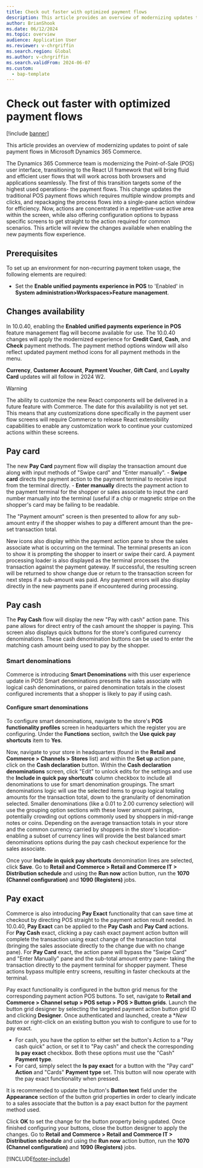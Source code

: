 ```yaml
---
title: Check out faster with optimized payment flows
description: This article provides an overview of modernizing updates to point of sale payment flows in Microsoft Dynamics 365 Commerce.
author: BrianShook
ms.date: 06/12/2024
ms.topic: overview
audience: Application User
ms.reviewer: v-chrgriffin
ms.search.region: Global
ms.author: v-chrgriffin
ms.search.validFrom: 2024-06-07
ms.custom: 
  - bap-template
---
```


# Check out faster with optimized payment flows

[!include [banner](../includes/banner.md)]

This article provides an overview of modernizing updates to point of sale payment flows in Microsoft Dynamics 365 Commerce.

The Dynamics 365 Commerce team is modernizing the Point-of-Sale (POS) user interface, transitioning to the React UI framework that will bring fluid and efficient user flows that will work across both browsers and applications seamlessly. The first of this transition targets some of the highest used operations- the payment flows. This change updates the traditional POS payment flows which requires multiple window prompts and clicks, and repackaging the process flows into a single-pane action window for efficiency. Now, actions are concentrated in a repetitive-use active area within the screen, while also offering configuration options to bypass specific screens to get straight to the action required for common scenarios. This article will review the changes available when enabling the new payments flow experience.

## Prerequisites

To set up an environment for non-recurring payment token usage, the following elements are required:
- Set the **Enable unified payments experience in POS**  to 'Enabled' in **System administration>Workspaces>Feature management**. 

## Changes availability

In 10.0.40, enabling the **Enabled unified payments experience in POS** feature management flag will become available for use. The 10.0.40 changes will apply the modernized experience for **Credit Card**, **Cash**, and **Check** payment methods. The payment method options window will also reflect updated payment method icons for all payment methods in the menu.

**Currency**, **Customer Account**, **Payment Voucher**, **Gift Card**, and **Loyalty Card** updates will all follow in 2024 W2. 

> [!WARNING]
> The ability to customize the new React components will be delivered in a future feature with Commerce. The date for this availability is not yet set. This means that any customizations done specifically in the payment user flow screens will require Commerce to release React extensibility capabilities to enable any customization work to continue your customized actions within these screens.

## Pay card

The new **Pay Card** payment flow will display the transaction amount due along with input methods of "Swipe card" and "Enter manually". 
    - **Swipe card** directs the payment action to the payment terminal to receive input from the terminal directly.
    - **Enter manually** directs the payment action to the payment terminal for the shopper or sales associate to input the card number manually into the terminal (useful if a chip or magnetic stripe on the shopper's card may be failing to be readable.

The "Payment amount" screen is then presented to allow for any sub-amount entry if the shopper wishes to pay a different amount than the pre-set transaction total. 

New icons also display within the payment action pane to show the sales associate what is occurring on the terminal. The terminal presents an icon to show it is prompting the shopper to insert or swipe their card. A payment processing loader is also displayed as the terminal processes the transaction against the payment gateway. If successful, the resulting screen will be returned to show change due or return to the transaction screen for next steps if a sub-amount was paid. Any payment errors will also display directly in the new payments pane if encountered during processing.

## Pay cash

The **Pay Cash** flow will display the new "Pay with cash" action pane. This pane allows for direct entry of the cash amount the shopper is paying. This screen also displays quick buttons for the store's configured currency denominations. These cash denomination buttons can be used to enter the matching cash amount being used to pay by the shopper.

### Smart denominations

Commerce is introducing **Smart Denominations** with this user experience update in POS! Smart denominations presents the sales associate with logical cash denominations, or paired denomination totals in the closest configured increments that a shopper is likely to pay if using cash. 

#### Configure smart denominations

To configure smart denominations, navigate to the store's **POS functionality profiles** screen in headquarters which the register you are configuring. Under the **Functions** section, switch the **Use quick pay shortcuts** item to **Yes**. 

Now, navigate to your store in headquarters (found in the **Retail and Commerce > Channels > Stores** list) and within the **Set up** action pane, click on the **Cash declaration** button. Within the **Cash declaration denominations** screen, click "Edit" to unlock edits for the settings and use the **Include in quick pay shortcuts** column checkbox to include all denominations to use for smart denomination groupings. The smart denominations logic will use the selected items to group logical totaling amounts for the transaction total, down to the granularity of denomination selected. Smaller denominations (like a 0.01 to 2.00 currency selection) will use the grouping option sections with these lower amount pairings, potentially crowding out options commonly used by shoppers in mid-range notes or coins. Depending on the average transaction totals in your store and the common currency carried by shoppers in the store's location- enabling a subset of currency lines will provide the best balanced smart denominations options during the pay cash checkout experience for the sales associate.

Once your **Include in quick pay shortcuts** denomination lines are selected, click **Save**. Go to **Retail and Commerce > Retail and Commerce IT > Distribution schedule** and using the **Run now** action button, run the **1070 (Channel configuration)** and **1090 (Registers)** jobs.

## Pay exact

Commerce is also introducing **Pay Exact** functionality that can save time at checkout by directing POS straight to the payment action result needed. In 10.0.40, **Pay Exact** can be applied to the **Pay Cash** and **Pay Card** actions. For **Pay Cash** exact, clicking a pay cash exact payment action button will complete the transaction using exact change of the transaction total (bringing the sales associate directly to the change due with no change pane). For **Pay Card** exact, the action pane will bypass the "Swipe Card" and "Enter Manually" pane and the sub-total amount entry pane- taking the transaction directly to the payment terminal for shopper payment. These actions bypass multiple entry screens, resulting in faster checkouts at the terminal.

Pay exact functionality is configured in the button grid menus for the corresponding payment action POS buttons. To set, navigate to **Retail and Commerce > Channel setup > POS setup > POS > Button grids**. Launch the button grid designer by selecting the targeted payment action button grid ID and clicking **Designer**. Once authenticated and launched, create a **New button* or right-click on an existing button you wish to configure to use for to pay exact. 

- For cash, you have the option to either set the button's Action to a "Pay cash quick" action, or set it to "Pay cash" and check the corresponding **Is pay exact** checkbox. Both these options must use the "Cash" **Payment type**. 
- For card, simply select the **Is pay exact** for a button with the "Pay card" **Action** and "Cards" **Payment type** set. This button will now operate with the pay exact functionality when pressed.

It is recommended to update the button's **Button text** field under the **Appearance** section of the button grid properties in order to clearly indicate to a sales associate that the button is a pay exact button for the payment method used.

Click **OK** to set the change for the button property being updated. Once finished configuring your buttons, close the button designer to apply the changes. Go to **Retail and Commerce > Retail and Commerce IT > Distribution schedule** and using the **Run now** action button, run the **1070 (Channel configuration)** and **1090 (Registers)** jobs.



[!INCLUDE[footer-include](../../includes/footer-banner.md)]

